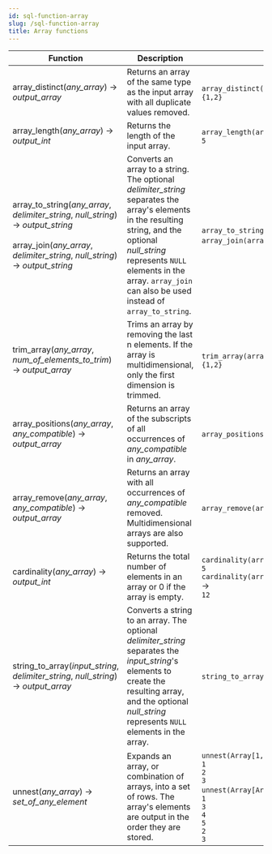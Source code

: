 ```yaml
---
id: sql-function-array
slug: /sql-function-array
title: Array functions
---
```


|Function|Description|Example|
|---|---|---|
| array_distinct(*any_array*) → *output_array* |Returns an array of the same type as the input array with all duplicate values removed.|`array_distinct(array[1,2,1,1])` → <br />`{1,2}`|
| array_length(*any_array*) → *output_int* |Returns the length of the input array.|`array_length(array[1,2,3,4,1])` → <br />`5`|
| array_to_string(*any_array*, *delimiter_string*, *null_string*) → *output_string* <br /><br /> array_join(*any_array*, *delimiter_string*, *null_string*) → *output_string* |Converts an array to a string. The optional *delimiter_string* separates the array's elements in the resulting string, and the optional *null_string* represents `NULL` elements in the array. `array_join` can also be used instead of `array_to_string`.|`array_to_string(array[1, 2, 3, NULL, 5], ',', '*')` → `1,2,3,*,5` <br /> `array_join(array[1, 2, 3, NULL, 5], ',', '*')` → `1,2,3,*,5`|
| trim_array(*any_array*, *num_of_elements_to_trim*) → *output_array* |Trims an array by removing the last n elements. If the array is multidimensional, only the first dimension is trimmed.|`trim_array(array[1,2,3,4,5,NULL], 4)` → <br />`{1,2}`|
| array_positions(*any_array*, *any_compatible*) → *output_array* | Returns an array of the subscripts of all occurrences of *any_compatible* in *any_array*. | `array_positions(array[1,2,3,4,5,6,1,2,3,4,5,6], 4)` → `{4, 10}` |
|array_remove(*any_array*, *any_compatible*) → *output_array* | Returns an array with all occurrences of *any_compatible* removed. Multidimensional arrays are also supported. | `array_remove(array[array[1],array[2],array[3],array[2]], array[2])` → `{{1},{3}}`|
| cardinality(*any_array*) → *output_int* |Returns the total number of elements in an array or 0 if the array is empty.|`cardinality(array[1,2,3,4,1])` → <br />`5` <br /> `cardinality(array[array[array[3,4,5],array[2,2,2]],array[array[6,7,8],array[0,0,0]]])` → <br />`12`|
| string_to_array(*input_string*, *delimiter_string*, *null_string*) → *output_array* |Converts a string to an array. The optional *delimiter_string* separates the *input_string*'s elements to create the resulting array, and the optional *null_string* represents `NULL` elements in the array.|`string_to_array('a b c', ' ', 'a')` → `{NULL,b,c}`|
| unnest(*any_array*) → *set_of_any_element* |Expands an array, or combination of arrays, into a set of rows. The array's elements are output in the order they are stored.|`unnest(Array[1,2,3])` → <br />`1`<br />`2`<br />`3` <br /> `unnest(Array[Array[1,3,4,5],Array[2,3]])` → <br />`1`<br />`3`<br />`4`<br />`5`<br />`2`<br />`3`|

